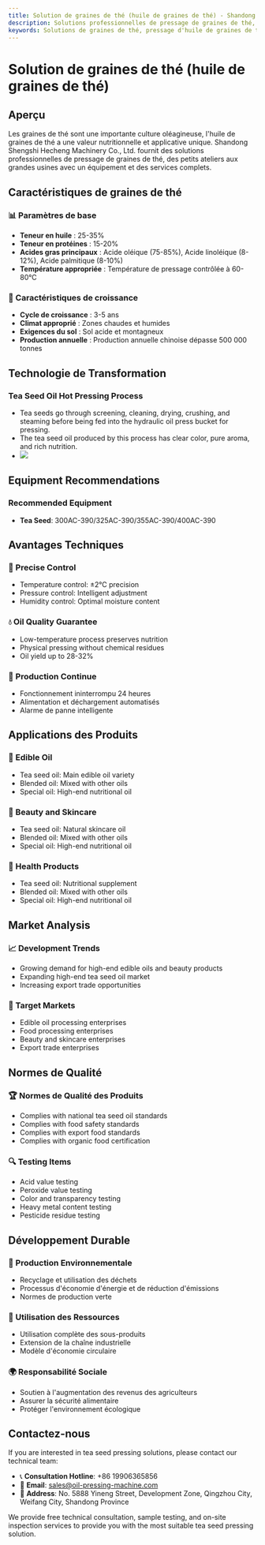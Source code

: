 ```yaml
---
title: Solution de graines de thé (huile de graines de thé) - Shandong Shengshi Hecheng Machinery Co., Ltd.
description: Solutions professionnelles de pressage de graines de thé, fournissant des équipements et services techniques de transformation d'huile de graines de thé, teneur en huile 25-35%, riche en acide oléique, utilisant le processus de pressage à chaud pour assurer la qualité, répondant aux besoins d'huiles alimentaires haut de gamme et de produits de beauté.
keywords: Solutions de graines de thé, pressage d'huile de graines de thé, équipement de transformation de graines de thé, ligne de production d'huile de graines de thé, processus de pressage à chaud de graines de thé, presse à huile de graines de thé, extraction d'huile de graines de thé, transformation de graines oléagineuses de graines de thé, équipement de pressage d'huile de graines de thé, huile de thé, huile de camélia
---
```


# Solution de graines de thé (huile de graines de thé)

## Aperçu

Les graines de thé sont une importante culture oléagineuse, l'huile de graines de thé a une valeur nutritionnelle et applicative unique. Shandong Shengshi Hecheng Machinery Co., Ltd. fournit des solutions professionnelles de pressage de graines de thé, des petits ateliers aux grandes usines avec un équipement et des services complets.

## Caractéristiques de graines de thé

### 📊 Paramètres de base
- **Teneur en huile** : 25-35%
- **Teneur en protéines** : 15-20%
- **Acides gras principaux** : Acide oléique (75-85%), Acide linoléique (8-12%), Acide palmitique (8-10%)
- **Température appropriée** : Température de pressage contrôlée à 60-80℃

### 🌱 Caractéristiques de croissance
- **Cycle de croissance** : 3-5 ans
- **Climat approprié** : Zones chaudes et humides
- **Exigences du sol** : Sol acide et montagneux
- **Production annuelle** : Production annuelle chinoise dépasse 500 000 tonnes

## Technologie de Transformation

### Tea Seed Oil Hot Pressing Process
- Tea seeds go through screening, cleaning, drying, crushing, and steaming before being fed into the hydraulic oil press bucket for pressing.
- The tea seed oil produced by this process has clear color, pure aroma, and rich nutrition.
- ![](/images/茶籽热榨工艺.png)

## Equipment Recommendations

### Recommended Equipment
- **Tea Seed**: 300AC-390/325AC-390/355AC-390/400AC-390

## Avantages Techniques

### 🎯 Precise Control
- Temperature control: ±2℃ precision
- Pressure control: Intelligent adjustment
- Humidity control: Optimal moisture content

### 💧 Oil Quality Guarantee
- Low-temperature process preserves nutrition
- Physical pressing without chemical residues
- Oil yield up to 28-32%

### 🔄 Production Continue
- Fonctionnement ininterrompu 24 heures
- Alimentation et déchargement automatisés
- Alarme de panne intelligente

## Applications des Produits

### 🍳 Edible Oil
- Tea seed oil: Main edible oil variety
- Blended oil: Mixed with other oils
- Special oil: High-end nutritional oil

### 💄 Beauty and Skincare
- Tea seed oil: Natural skincare oil
- Blended oil: Mixed with other oils
- Special oil: High-end nutritional oil

### 💊 Health Products
- Tea seed oil: Nutritional supplement
- Blended oil: Mixed with other oils
- Special oil: High-end nutritional oil

## Market Analysis

### 📈 Development Trends
- Growing demand for high-end edible oils and beauty products
- Expanding high-end tea seed oil market
- Increasing export trade opportunities

### 🎯 Target Markets
- Edible oil processing enterprises
- Food processing enterprises
- Beauty and skincare enterprises
- Export trade enterprises

## Normes de Qualité

### 🏆 Normes de Qualité des Produits
- Complies with national tea seed oil standards
- Complies with food safety standards
- Complies with export food standards
- Complies with organic food certification

### 🔍 Testing Items
- Acid value testing
- Peroxide value testing
- Color and transparency testing
- Heavy metal content testing
- Pesticide residue testing

## Développement Durable

### 🌱 Production Environnementale
- Recyclage et utilisation des déchets
- Processus d'économie d'énergie et de réduction d'émissions
- Normes de production verte

### 🔄 Utilisation des Ressources
- Utilisation complète des sous-produits
- Extension de la chaîne industrielle
- Modèle d'économie circulaire

### 🌍 Responsabilité Sociale
- Soutien à l'augmentation des revenus des agriculteurs
- Assurer la sécurité alimentaire
- Protéger l'environnement écologique

## Contactez-nous

If you are interested in tea seed pressing solutions, please contact our technical team:

- 📞 **Consultation Hotline**: +86 19906365856
- 📧 **Email**: sales@oil-pressing-machine.com
- 📍 **Address**: No. 5888 Yineng Street, Development Zone, Qingzhou City, Weifang City, Shandong Province

We provide free technical consultation, sample testing, and on-site inspection services to provide you with the most suitable tea seed pressing solution.
